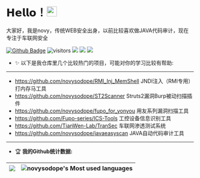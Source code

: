 # 𝗛𝗲𝗹𝗹𝗼！<img src="https://user-images.githubusercontent.com/5679180/79618120-0daffb80-80be-11ea-819e-d2b0fa904d07.gif" width="27px"> 

大家好，我是novy，传统WEB安全出身，以前比较喜欢做JAVA代码审计，现在专注于车联网安全

[![Github Badge](https://img.shields.io/badge/-Github-232323?style=flat-square&logo=Github&logoColor=white&link=https://github.com/novysodope)](https://github.com/novysodope)
![visitors](https://visitor-badge.laobi.icu/badge?page_id=novysodope)
[![](https://img.shields.io/badge/%E5%85%AC%E4%BC%97%E5%8F%B7-白帽100安全攻防实验室-71f9fe?logo=WeChat)](https://www.whitecap100.org)
[![](https://img.shields.io/badge/Blog-novysodope.github.io-FFB90F?logo=icon)](https://novysodope.github.io)
[![](https://img.shields.io/github/followers/novysodope?label=follow%20me&style=social)](https://github.com/novysodope/)

- ✨ 以下是我仓库里几个比较热门的项目，可能对你的学习比较有帮助:
<hr/>

- https://github.com/novysodope/RMI_Inj_MemShell JNDI注入（RMI专用）打内存马工具
- https://github.com/novysodope/ST2Scanner Struts2漏洞Burp被动扫描插件
- https://github.com/novysodope/fupo_for_yonyou 用友系列漏洞扫描工具
- https://github.com/Fupo-series/ICS-Tools 工控设备信息识别工具
- https://github.com/TianWen-Lab/TranSec 车联网渗透测试系统
- https://github.com/novysodope/javaeasyscan JAVA自动代码审计工具
<hr/>

- 🏆 **我的Github统计数据:**

|![](https://github-readme-stats.vercel.app/api?username=novysodope)|![novysodope's Most used languages](https://github-readme-stats.vercel.app/api/top-langs/?username=novysodope&layout=compact&hide_border=true&langs_count=10)|
|-|-|
